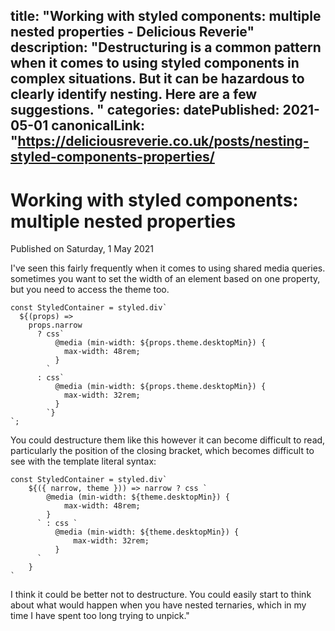 title: "Working with styled components: multiple nested properties - Delicious Reverie"
description: "Destructuring is a common pattern when it comes to using styled components in complex situations. But it can be hazardous to clearly identify nesting. Here are a few suggestions.
"
categories:
datePublished: 2021-05-01
canonicalLink: "https://deliciousreverie.co.uk/posts/nesting-styled-components-properties/
---
# Working with styled components: multiple nested properties

Published on Saturday, 1 May 2021

I've seen this fairly frequently when it comes to using shared media queries. sometimes you want to set the width of an element based on one property, but you need to access the theme too.

```
const StyledContainer = styled.div`
  ${(props) =>
    props.narrow
      ? css`
          @media (min-width: ${props.theme.desktopMin}) {
            max-width: 48rem;
          }
        `
      : css`
          @media (min-width: ${props.theme.desktopMin}) {
            max-width: 32rem;
          }
        `}
`;
```

You could destructure them like this however it can become difficult to read, particularly the position of the closing bracket, which becomes difficult to see with the template literal syntax:

```
const StyledContainer = styled.div`
    ${({ narrow, theme })) => narrow ? css `
        @media (min-width: ${theme.desktopMin}) {
            max-width: 48rem;
        }
      ` : css `
          @media (min-width: ${theme.desktopMin}) {
              max-width: 32rem;
          }
      `
    }
`
```

I think it could be better not to destructure. You could easily start to think about what would happen when you have nested ternaries, which in my time I have spent too long trying to unpick."